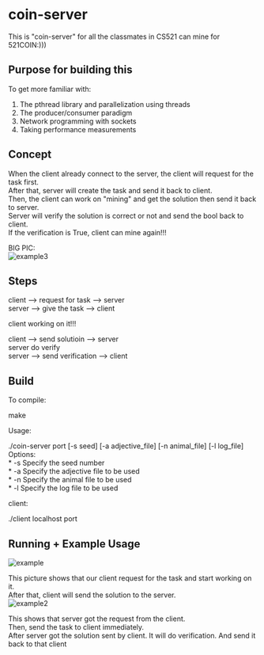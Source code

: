 # coin-server

This is "coin-server" for all the classmates in CS521 can mine for 521COIN:)))     


## Purpose for building this

To get more familiar with:    
    
1.   The pthread library and parallelization using threads   
2.   The producer/consumer paradigm    
3.   Network programming with sockets    
4.   Taking performance measurements    

 
## Concept      
    
When the client already connect to the server, the client will request for the task first.   
After that, server will create the task and send it back to client.       
Then, the client can work on "mining" and get the solution then send it back to server.     
Server will verify the solution is correct or not and send the bool back to client.      
If the verification is True, client can mine again!!!        

BIG PIC:    
![example3](https://github.com/weicheng112/coin-server/assets/108167692/2a3b6bb0-aea9-416e-a22a-335503463347)



## Steps
  

client --> request for task --> server    
server --> give the task --> client        

client working on it!!!        
 
  
client --> send solutioin --> server    
server do verify      
server --> send verification --> client     



## Build

To compile:   

make    

Usage:   
   
./coin-server port [-s seed] [-a adjective_file] [-n animal_file] [-l log_file]     
Options:     
    * -s    Specify the seed number       
    * -a    Specify the adjective file to be used       
    * -n    Specify the animal file to be used       
    * -l    Specify the log file to be used      
    
client:

./client localhost port

## Running + Example Usage


![example](https://github.com/weicheng112/coin-server/assets/108167692/dbaf71ab-e129-44ae-99f0-5d02ed344a58)    
         
           
This picture shows that our client request for the task and start working on it.     
After that, client will send the solution to the server.    
![example2](https://github.com/weicheng112/coin-server/assets/108167692/dd146ae1-8fe8-4abb-90c4-7c625812da21)     
          
            
This shows that server got the request from the client.     
Then, send the task to client immediately.    
After server got the solution sent by client. It will do verification. And send it back to that client    



